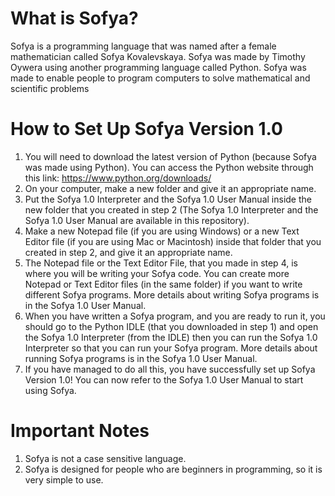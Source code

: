 # What is Sofya?
Sofya is a programming language that was named after a female mathematician called Sofya Kovalevskaya. Sofya was made by Timothy Oywera using another programming language called Python. Sofya was made to enable people to program computers to solve mathematical and scientific problems

# How to Set Up Sofya Version 1.0
1. You will need to download the latest version of Python (because Sofya was made using Python). You can access the Python website through this link: https://www.python.org/downloads/
2. On your computer, make a new folder and give it an appropriate name.
3. Put the Sofya 1.0 Interpreter and the Sofya 1.0 User Manual inside the new folder that you created in step 2 (The Sofya 1.0 Interpreter and the Sofya 1.0 User Manual are available in this repository).
4. Make a new Notepad file (if you are using Windows) or a new Text Editor file (if you are using Mac or Macintosh) inside that folder that you created in step 2, and give it an appropriate name.
5. The Notepad file or the Text Editor File, that you made in step 4, is where you will be writing your Sofya code. You can create more Notepad or Text Editor files (in the same folder) if you want to write different Sofya programs. More details about writing Sofya programs is in the Sofya 1.0 User Manual.
6. When you have written a Sofya program, and you are ready to run it, you should go to the Python IDLE (that you downloaded in step 1) and open the Sofya 1.0 Interpreter (from the IDLE) then you can run the Sofya 1.0 Interpreter so that you can run your Sofya program. More details about running Sofya programs is in the Sofya 1.0 User Manual.
7. If you have managed to do all this, you have successfully set up Sofya Version 1.0! You can now refer to the Sofya 1.0 User Manual to start using Sofya.

# Important Notes
1. Sofya is not a case sensitive language.
2. Sofya is designed for people who are beginners in programming, so it is very simple to use.
